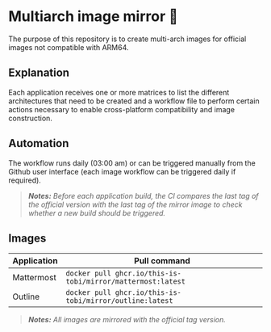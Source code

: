 # Multiarch image mirror :twisted_rightwards_arrows:

The purpose of this repository is to create multi-arch images for official images not compatible with ARM64. 

## Explanation

Each application receives one or more matrices to list the different architectures that need to be created and a workflow file to perform certain actions necessary to enable cross-platform compatibility and image construction.

## Automation

The workflow runs daily (03:00 am) or can be triggered manually from the Github user interface (each image workflow can be triggered daily if required).

> *__Notes:__ Before each application build, the CI compares the last tag of the official version with the last tag of the mirror image to check whether a new build should be triggered.*


## Images

| Application | Pull command                                                |
| ----------- | ----------------------------------------------------------- |
| Mattermost  | `docker pull ghcr.io/this-is-tobi/mirror/mattermost:latest` |
| Outline     | `docker pull ghcr.io/this-is-tobi/mirror/outline:latest`    |

> *__Notes:__ All images are mirrored with the official tag version.*
